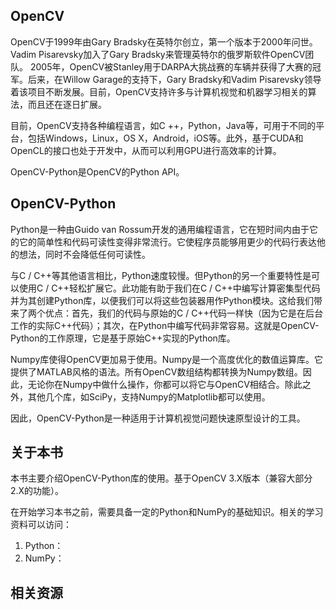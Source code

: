 ## OpenCV

OpenCV于1999年由Gary Bradsky在英特尔创立，第一个版本于2000年问世。Vadim Pisarevsky加入了Gary Bradsky来管理英特尔的俄罗斯软件OpenCV团队。 2005年，OpenCV被Stanley用于DARPA大挑战赛的车辆并获得了大赛的冠军。后来，在Willow Garage的支持下，Gary Bradsky和Vadim Pisarevsky领导着该项目不断发展。目前，OpenCV支持许多与计算机视觉和机器学习相关的算法，而且还在逐日扩展。


目前，OpenCV支持各种编程语言，如C ++，Python，Java等，可用于不同的平台，包括Windows，Linux，OS X，Android，iOS等。此外，基于CUDA和OpenCL的接口也处于开发中，从而可以利用GPU进行高效率的计算。


OpenCV-Python是OpenCV的Python API。


## OpenCV-Python

Python是一种由Guido van Rossum开发的通用编程语言，它在短时间内由于它的它的简单性和代码可读性变得非常流行。它使程序员能够用更少的代码行表达他的想法，同时不会降低任何可读性。


与C / C++等其他语言相比，Python速度较慢。但Python的另一个重要特性是可以使用C / C++轻松扩展它。此功能有助于我们在C / C++中编写计算密集型代码并为其创建Python库，以便我们可以将这些包装器用作Python模块。这给我们带来了两个优点：首先，我们的代码与原始的C / C++代码一样快（因为它是在后台工作的实际C++代码）；其次，在Python中编写代码非常容易。这就是OpenCV-Python的工作原理，它是基于原始C++实现的Python库。

Numpy库使得OpenCV更加易于使用。Numpy是一个高度优化的数值运算库。它提供了MATLAB风格的语法。所有OpenCV数组结构都转换为Numpy数组。因此，无论你在Numpy中做什么操作，你都可以将它与OpenCV相结合。除此之外，其他几个库，如SciPy，支持Numpy的Matplotlib都可以使用。

因此，OpenCV-Python是一种适用于计算机视觉问题快速原型设计的工具。


## 关于本书

本书主要介绍OpenCV-Python库的使用。基于OpenCV 3.X版本（兼容大部分2.X的功能）。

在开始学习本书之前，需要具备一定的Python和NumPy的基础知识。相关的学习资料可以访问：

1. Python：
2. NumPy：


## 相关资源

